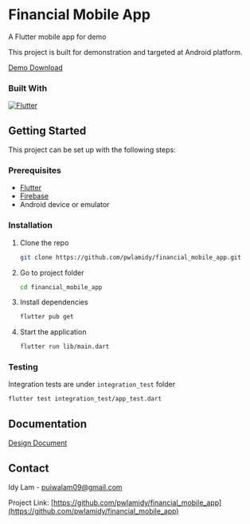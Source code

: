 # Financial Mobile App
<div>
  <p>
    A Flutter mobile app for demo
  </p>

  <p>This project is built for demonstration and targeted at Android platform.</p>

  <a href="https://github.com/pwlamidy/financial_mobile_app/releases">Demo Download</a>
</div>


### Built With

[![Flutter][Flutter]][Flutter-url]


## Getting Started

This project can be set up with the following steps:


### Prerequisites

* [Flutter](https://docs.flutter.dev/get-started/install)
* [Firebase](https://firebase.google.com/docs/flutter/setup?platform=android)
* Android device or emulator

### Installation

1. Clone the repo
   ```sh
   git clone https://github.com/pwlamidy/financial_mobile_app.git
   ```
2. Go to project folder
   ```sh
   cd financial_mobile_app
   ```
3. Install dependencies
   ```sh
   flutter pub get
   ```
4. Start the application
   ```sh
   flutter run lib/main.dart
   ```

### Testing

Integration tests are under `integration_test` folder<br/>
```sh
flutter test integration_test/app_test.dart
```

## Documentation

[Design Document](https://docs.google.com/document/d/10yaLMtkLNpZkVUqmqVgqTAh_pkakthgowo4JqnIgCcE/edit?usp=sharing)


## Contact

Idy Lam - puiwalam09@gmail.com

Project Link: [https://github.com/pwlamidy/financial_mobile_app](https://github.com/pwlamidy/financial_mobile_app)


<!-- MARKDOWN LINKS & IMAGES -->
[Flutter]: https://img.shields.io/static/v1?style=for-the-badge&message=Flutter&color=02569B&logo=Flutter&logoColor=FFFFFF&label=
[Flutter-url]: https://flutter.dev